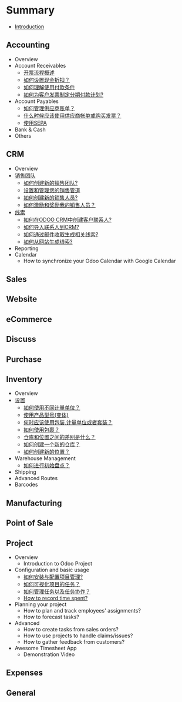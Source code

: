 # Summary

* [Introduction](README.md)

## Accounting

* Overview
* Account Receivables
  * [开票流程概述](accounting/receivables/overview.md)
  * [如何设置现金折扣？](accounting/receivables/cash_discounts.md)
  * [如何理解使用付款条件](accounting/receivables/payment_terms.md)
  * [如何为客户发票制定分期付款计划?](accounting/receivables/installment_plans.md)
* Account Payables
  * [如何管理供应商账单？](accounting/payables/manage.md)
  * [什么时候应该使用供应商帐单或购买发票？](accounting/payables/bills_or_receipts.md)
  * [使用SEPA](accounting/payables/sepa.md)
* Bank & Cash
* Others

## CRM

* Overview
* [销售团队](crm/sales-team.md)
  * [如何创建新的销售团队?](crm/salesteam/create_team.md)
  * [设置和管理您的销售管道](crm/salesteam/organize_pipeline.md)
  * [如何创建新的销售人员?](crm/salesteam/create_salesperson.md)
  * [如何激励和奖励我的销售人员？](crm/salesteam/reward.md)
* [线索](crm/leads.md)
  * [如何在ODOO CRM中创建客户联系人?](crm/leads/manual.md)
  * [如何导入联系人到CRM?](crm/leads/import.md)
  * [如何通过邮件收取生成相关线索?](crm/leads/emails.md)
  * [如何从网站生成线索?](crm/leads/website.md)
* Reporting
* Calendar
  * How to synchronize your Odoo Calendar with Google Calendar

## Sales

## Website

## eCommerce

## Discuss

## Purchase

## Inventory

* Overview
* [设置](inventory/settings.md)
  * [如何使用不同计量单位？](inventory/settings/uom.md)
  * [使用产品型号\(变体\)](inventory/settings/variants.md)
  * [何时应该使用包装,计量单位或者套装？](inventory/settings/usage.md)
  * [如何使用包裹？](inventory/settings/packages.md)
  * [仓库和位置之间的差别是什么？](inventory/settings/difference_warehouse_location.md)
  * [如何创建一个新的仓库？](inventory/settings/warehouse_creation.md)
  * [如何创建新的位置？](inventory/settings/location_creation.md)
* Warehouse Management
  * [如何进行初始盘点？](inventory/management/initial_inventory.md)
* Shipping
* Advanced Routes
* Barcodes

## Manufacturing

## Point of Sale

## Project

* Overview
  * Introduction to Odoo Project
* Configuration and basic usage
  * [如何安装与配置项目管理?](project/configuration/setup.md)
  * [如何可视化项目的任务？](project/configuration/visualization.md)
  * [如何管理任务以及任务协作？](project/configuration/collaboration.md)
  * [How to record time spent?](project/configuration/time_record.md)
* Planning your project
  * How to plan and track employees' assignments?
  * How to forecast tasks?
* Advanced
  * How to create tasks from sales orders?
  * How to use projects to handle claims/issues?
  * How to gather feedback from customers?
* Awesome Timesheet App
  * Demonstration Video

## Expenses

## General

